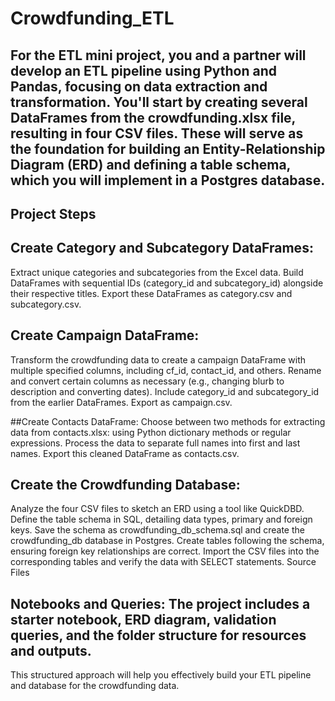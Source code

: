 # Crowdfunding_ETL
## For the ETL mini project, you and a partner will develop an ETL pipeline using Python and Pandas, focusing on data extraction and transformation. You'll start by creating several DataFrames from the crowdfunding.xlsx file, resulting in four CSV files. These will serve as the foundation for building an Entity-Relationship Diagram (ERD) and defining a table schema, which you will implement in a Postgres database.

## Project Steps

## Create Category and Subcategory DataFrames:
Extract unique categories and subcategories from the Excel data.
Build DataFrames with sequential IDs (category_id and subcategory_id) alongside their respective titles.
Export these DataFrames as category.csv and subcategory.csv.

## Create Campaign DataFrame:
Transform the crowdfunding data to create a campaign DataFrame with multiple specified columns, including cf_id, contact_id, and others.
Rename and convert certain columns as necessary (e.g., changing blurb to description and converting dates).
Include category_id and subcategory_id from the earlier DataFrames.
Export as campaign.csv.

##Create Contacts DataFrame:
Choose between two methods for extracting data from contacts.xlsx: using Python dictionary methods or regular expressions.
Process the data to separate full names into first and last names.
Export this cleaned DataFrame as contacts.csv.

## Create the Crowdfunding Database:
Analyze the four CSV files to sketch an ERD using a tool like QuickDBD.
Define the table schema in SQL, detailing data types, primary and foreign keys.
Save the schema as crowdfunding_db_schema.sql and create the crowdfunding_db database in Postgres.
Create tables following the schema, ensuring foreign key relationships are correct.
Import the CSV files into the corresponding tables and verify the data with SELECT statements.
Source Files

## Notebooks and Queries: The project includes a starter notebook, ERD diagram, validation queries, and the folder structure for resources and outputs.
This structured approach will help you effectively build your ETL pipeline and database for the crowdfunding data.
